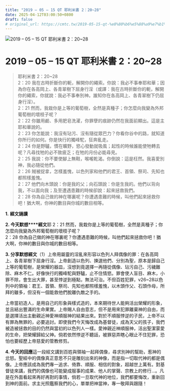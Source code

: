 ```yaml
---
title: "2019 – 05 – 15 QT 耶利米書 2：20~28"
date: 2025-04-12T03:00:50+0800
draft: false
# original_url: https://cmtc.tw/2019-05-15-qt-%e8%80%b6%e5%88%a9%e7%b1%b3%e6%9b%b8-2%ef%bc%9a2028
---
```


![2019 – 05 – 15 QT 耶利米書 2：20~28](/images/qt.jpg   "2019 – 05 – 15 QT 耶利米書 2：20~28")

# 2019 – 05 – 15 QT 耶利米書 2：20~28

> 耶利米書 2：20~28  
> 2：20 我在古時折斷你的軛，解開你的繩索。你說：我必不事奉耶和華；因為你在各高岡上、各青翠樹下屈身行淫（或譯：我在古時折斷你的軛，解開你的繩索，你就說：我必不事奉別神。誰知你在各高岡上、各青翠樹下仍屈身行淫）。  
> 2：21 然而，我栽你是上等的葡萄樹，全然是真種子；你怎麼向我變為外邦葡萄樹的壞枝子呢？  
> 2：22 你雖用鹼、多用肥皂洗濯，你罪孽的痕跡仍然在我面前顯出。這是主耶和華說的。  
> 2：23 你怎能說：我沒有玷污、沒有隨從眾巴力？你看你谷中的路，就知道你所行的如何。你是快行的獨峰駝，狂奔亂走。  
> 2：24 你是野驢，慣在曠野，慾心發動就吸風；起性的時候誰能使牠轉去呢？凡尋找牠的必不致疲乏；在牠的月份必能尋見。  
> 2：25 我說：你不要使腳上無鞋，喉嚨乾渴。你倒說：這是枉然。我喜愛別神，我必隨從他們。  
> 2：26 賊被捉拿，怎樣羞愧，以色列家和他們的君王、首領、祭司、先知也都照樣羞愧。  
> 2：27 他們向木頭說：你是我的父；向石頭說：你是生我的。他們以背向我，不以面向我；及至遭遇患難的時候卻說：起來拯救我們。  
> 2：28 你為自己做的神在哪裏呢？你遭遇患難的時候，叫他們起來拯救你吧！猶大啊，你神的數目與你城的數目相等。

**1.** **經文誦讀**

**2. 今天默想****經文**耶 2：21 然而，我栽你是上等的葡萄樹，全然是真種子；你怎麼向我變為外邦葡萄樹的壞枝子呢？  
2：28 你為自己做的神在哪裏呢？你遭遇患難的時候，叫他們起來拯救你吧！猶大啊，你神的數目與你城的數目相等。

**3. 分享默想經文**（1）上帝用屬靈的淫亂來形容以色列人拜偶像的罪：在各高岡上、各青翠樹下屈身行淫。上帝創造以色列、揀選他們、分別為聖，原本是歸自己上等的葡萄樹，是榮耀的器皿，沒想到竟選擇一再隨從偶像、玷污自己、污穢難除、麻木不仁。好像快行的獨峰駝與野驢，止不住情慾。罪會使人盲目、麻木，小罪不除，會生出大罪，甚至悖逆到極點，無法可治。不但百姓犯罪，v26~28以色列中的領袖：君王、首領、祭司、先知也都照樣羞愧，以木頭作父、石頭作母，所拜的雖多，但沒有一個能救他們脫離仇敵之手的。

上帝當初造人，是用自己的形象與樣式造的，本來期待世人能夠活出榮耀的形象，並且結出豐滿的生命果實。上帝賜人自由意志，但不是用來犯罪離棄神的自由，而是選擇活出主動親近神愛神順服神的結果出來。對於不順服悖逆的子民，上帝不以有罪為無罪的，必要追討。即使我們今天悔改成為基督徒，成為天父的孩子，我們被造被拯救的目的仍然與當初的以色列人一樣。愛神親近神順服神，活出聖潔蒙愛的生命，把榮耀歸給父神。倘若依然悖逆不聽話，被罪惡弄瞎心眼止不住犯罪，恐怕也要經歷上帝慈愛的管教修剪。

**4. 今天的回應**這一段經文講到百姓與領袖一起拜偶像，尋求別神的幫助，惹神的忿怒。聖經中的偶像真正意思不只是雕刻出來的神像，而是指一切取代神的都是偶像。上帝應該成為我們專一追求、倚靠、順服、相信的對象，超越世上萬有。對基督徒來講，我們的偶像也可能變成服事的成果、他人的掌聲、宗教上的修行…。凡是在外面看起來再好再對的事情，倘若一旦取代神的地位，我們都要悔改，重新回到神的面前。求主光照鑑察我們的心，單單把神當神，專一敬拜與跟隨！